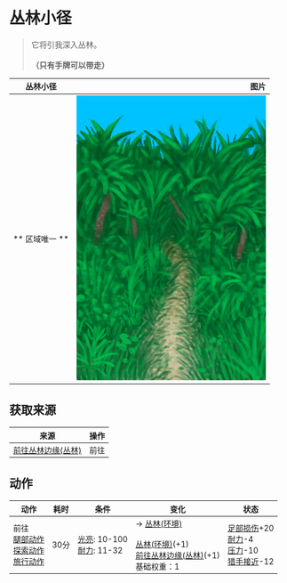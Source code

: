 # 丛林小径  
> 它将引我深入丛林。<br><br><b>（只有手牌可以带走）</b>  
  
  丛林小径  |   图片   
 ----  |  ----:   
 ** 区域唯一 **  |  ![](Sprite/JunglePath.png)   
  
## 获取来源  
来源  |  操作  
----  |  ----  
[前往丛林边缘(丛林)](Path_JungleToOutskirts.md)  |  前往  
## 动作  
动作  |  耗时  |  条件  |  变化  |  状态  
----  |  ----  |  ----  |  ----  |  ----  
前往<br>[腿部动作](LegAction.md)<br>[探索动作](SlipperyAction.md)<br>[旅行动作](TravelAction.md)  |  30分  |  [光亮](Light.md): 10-100<br>[耐力](Stamina.md): 11-32  |  → [丛林(环境)](Env_Jungle.md)<br><br>[丛林(环境)](Env_Jungle.md)(+1)<br>[前往丛林边缘(丛林)](Path_JungleToOutskirts.md)(+1)<br>基础权重：1<br>  |  [足部损伤](FootDamage.md)+20<br>[耐力](Stamina.md)-4<br>[压力](Stress.md)-10<br>[猎手接近](HuntersProximity.md)-12  
